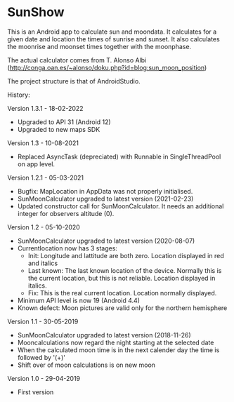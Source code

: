 # SunShow

This is an Android app to calculate sun and moondata.
It calculates for a given date and location the times of sunrise and sunset. It also calculates the moonrise and moonset times together with the moonphase.

The actual calculator comes from T. Alonso Albi (http://conga.oan.es/~alonso/doku.php?id=blog:sun_moon_position)

The project structure is that of AndroidStudio.

History:

Version 1.3.1 - 18-02-2022
- Upgraded to API 31 (Android 12)
- Upgraded to new maps SDK

Version 1.3 - 10-08-2021
- Replaced AsyncTask (depreciated) with Runnable in SingleThreadPool on app level.

Version 1.2.1 - 05-03-2021
- Bugfix: MapLocation in AppData was not properly initialised.
- SunMoonCalculator upgraded to latest version (2021-02-23)
- Updated constructor call for SunMoonCalculator. It needs an additional integer for observers altitude (0).

Version 1.2 - 05-10-2020
- SunMoonCalculator upgraded to latest version (2020-08-07)
- Currentlocation now has 3 stages:
  - Init: Longitude and lattitude are both zero. Location displayed in red and italics
  - Last known: The last known location of the device. Normally this is the current location, but this is not reliable. Location displayed in italics.
  - Fix: This is the real current location. Location normally displayed.
- Minimum API level is now 19 (Android 4.4)
- Known defect: Moon pictures are valid only for the northern hemisphere

Version 1.1 - 30-05-2019
- SunMoonCalculator upgraded to latest version (2018-11-26)
- Mooncalculations now regard the night starting at the selected date
- When the calculated moon time is in the next calender day the time is followed by '(+)'
- Shift over of moon calculations is on new moon

Version 1.0 - 29-04-2019
- First version
